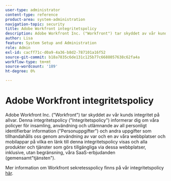 ```yaml
---
user-type: administrator
content-type: reference
product-area: system-administration
navigation-topic: security
title: Adobe Workfront integritetspolicy
description: Adobe Workfront Inc. ("Workfront") tar skyddet av vår kunds integritet på allvar. Denna integritetspolicy ("Integritetspolicy") informerar dig om våra policyer för insamling, användning och utlämnande av all personligt identifierbar information ("Personuppgifter") och andra uppgifter som tillhandahålls oss genom användning av var och en av våra webbplatser och mobilappar på vilka en länk till denna integritetspolicy visas och alla produkter och tjänster som görs tillgängliga via dessa webbplatser, inklusive, utan begränsning, våra SaaS-erbjudanden (gemensamt"tjänsten").
author: Lisa
feature: System Setup and Administration
role: Admin
exl-id: cacff71c-d0a9-4a36-b8d2-787101a16f52
source-git-commit: b18a7835c6de131c125b77c6688057638c62fa4a
workflow-type: tm+mt
source-wordcount: '189'
ht-degree: 0%

---
```


# Adobe Workfront integritetspolicy

Adobe Workfront Inc. (&quot;Workfront&quot;) tar skyddet av vår kunds integritet på allvar. Denna integritetspolicy (&quot;Integritetspolicy&quot;) informerar dig om våra policyer för insamling, användning och utlämnande av all personligt identifierbar information (&quot;Personuppgifter&quot;) och andra uppgifter som tillhandahålls oss genom användning av var och en av våra webbplatser och mobilappar på vilka en länk till denna integritetspolicy visas och alla produkter och tjänster som görs tillgängliga via dessa webbplatser, inklusive, utan begränsning, våra SaaS-erbjudanden (gemensamt&quot;tjänsten&quot;).

Mer information om Workfront sekretesspolicy finns på vår integritetspolicy [här](https://www.adobe.com/legal/terms/enterprise-licensing/workfront-legacy-terms.html).
